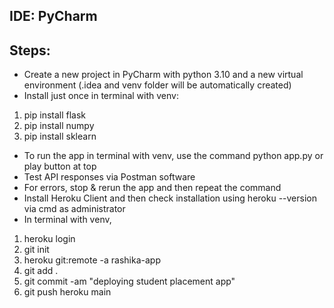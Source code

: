## IDE: PyCharm
## Steps:
* Create a new project in PyCharm with python 3.10 and a new virtual environment (.idea and venv folder will be automatically created)
* Install just once in terminal with venv:
1. pip install flask
2. pip install numpy
3. pip install sklearn
* To run the app in terminal with venv, use the command python app.py or play button at top
* Test API responses via Postman software
* For errors, stop & rerun the app and then repeat the command
* Install Heroku Client and then check installation using heroku --version via cmd as administrator
* In terminal with venv,
1. heroku login
2. git init
3. heroku git:remote -a rashika-app
4. git add .
5. git commit -am "deploying student placement app"
6. git push heroku main
